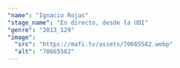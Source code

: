 ```yaml
---
"name": "Ignacio Rojas"
"stage_name": "En directo, desde la UDI"
"genre": "2013_129"
"image":
  "src": "https://mafi.tv/assets/70665582.webp"
  "alt": "70665582"
---
```

